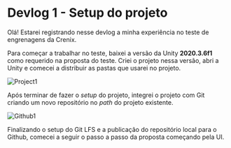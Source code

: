 # Devlog 1 - Setup do projeto

Olá! Estarei registrando nesse devlog a minha experiência no teste de engrenagens da Crenix. 

Para começar a trabalhar no teste, baixei a versão da Unity **2020.3.6f1** como requerido na proposta do teste. Criei o projeto nessa versão, abri a Unity e comecei a distribuir as pastas que usarei no projeto. 

![Project1](https://user-images.githubusercontent.com/68963406/138772945-9adf20c4-1854-4548-b048-bc54bb9e6628.png)

Após terminar de fazer o *setup* do projeto, integrei o projeto com Git criando um novo repositório no *path* do projeto existente.

![Github1](https://user-images.githubusercontent.com/68963406/138772915-cf7b28bc-2025-4e98-b318-4cbede0fba87.png)


Finalizando o setup do Git LFS e a publicação do repositório local para o Github, comecei a seguir o passo a passo da proposta começando pela UI. 

